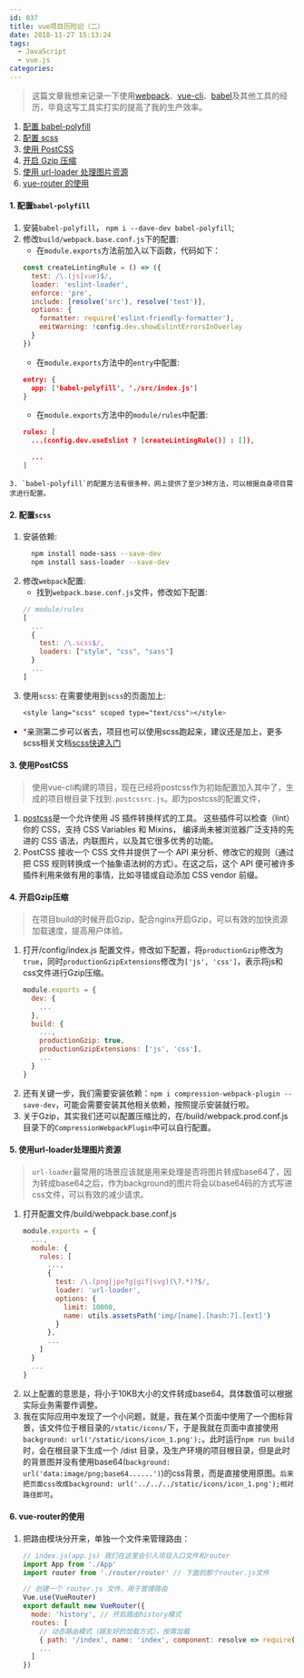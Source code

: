 ```yaml
---
id: 037
title: vue项目历险记（二）
date: 2018-11-27 15:13:24
tags:
  - JavaScript
  - vue.js
categories:
---
```


> 这篇文章我想来记录一下使用[webpack](https://webpack.docschina.org/)、[vue-cli](https://cli.vuejs.org/zh/)、[babel](https://babel.docschina.org/)及其他工具的经历，毕竟这写工具实打实的提高了我的生产效率。

1. <a href="#babelpolyfill">配置 babel-polyfill</a>
2. <a href="#scss">配置 scss</a>
3. <a href="#postcss">使用 PostCSS</a>
4. <a href="#Gzip">开启 Gzip 压缩</a>
5. <a href="#urlloader">使用 url-loader 处理图片资源</a>
6. <a href="#vueRouter">vue-router 的使用</a>

#### <a name="babelpolyfill">1. 配置`babel-polyfill`</a>
  1. 安装`babel-polyfill`， `npm i --dave-dev babel-polyfill`;
  2. 修改`build/webpack.base.conf.js`下的配置:
      - 在`module.exports`方法前加入以下函数，代码如下：
      ```js
      const createLintingRule = () => ({
        test: /\.(js|vue)$/,
        loader: 'eslint-loader',
        enforce: 'pre',
        include: [resolve('src'), resolve('test')],
        options: {
          formatter: require('eslint-friendly-formatter'),
          emitWarning: !config.dev.showEslintErrorsInOverlay
        }
      })
      ```
      - 在`module.exports`方法中的`entry`中配置:
      ```json
      entry: {
        app: ['babel-polyfill', './src/index.js']
      }
      ```
      - 在`module.exports`方法中的`module/rules`中配置:
      ```json
      rules: [
        ...(config.dev.useEslint ? [createLintingRule()] : []),

        ...
      ]
      ```
    3. `babel-polyfill`的配置方法有很多种，网上提供了至少3种方法，可以根据自身项目需求进行配置。

#### <a name="scss">2. 配置`scss`</a>
  1. 安装依赖:
      ```sh
        npm install node-sass --save-dev
        npm install sass-loader --save-dev
      ```
  2. 修改`webpack`配置:
      - 找到`webpack.base.conf.js`文件，修改如下配置:
      ```js
      // module/rules
      [
        ...
        {
          test: /\.scss$/,
          loaders: ["style", "css", "sass"]
        }
        ...
      ]
      ```
  3. 使用`scss`:
  在需要使用到`scss`的页面加上:
      ```css
      <style lang="scss" scoped type="text/css"></style>
      ```
  - <span style="color: red">*</span>亲测第二步可以省去，项目也可以使用scss跑起来，建议还是加上，更多scss相关文档[scss快速入门](https://www.sasscss.com/getting-started/)

#### <a name="postcss">3. 使用PostCSS</a>
  > 使用vue-cli构建的项目，现在已经将postcss作为初始配置加入其中了，生成的项目根目录下找到`.postcssrc.js`。即为postcss的配置文件，

  1. [postcss](https://github.com/postcss/postcss/blob/master/README-cn.md)是一个允许使用 JS 插件转换样式的工具。 这些插件可以检查（lint）你的 CSS，支持 CSS Variables 和 Mixins， 编译尚未被浏览器广泛支持的先进的 CSS 语法，内联图片，以及其它很多优秀的功能。
  2. PostCSS 接收一个 CSS 文件并提供了一个 API 来分析、修改它的规则（通过把 CSS 规则转换成一个抽象语法树的方式）。在这之后，这个 API 便可被许多插件利用来做有用的事情，比如寻错或自动添加 CSS vendor 前缀。

#### <a name="Gzip">4. 开启Gzip压缩</a>
  > 在项目build的时候开启Gzip，配合nginx开启Gzip，可以有效的加快资源加载速度，提高用户体验。

  1. 打开/config/index.js 配置文件，修改如下配置，将`productionGzip`修改为`true`，同时`productionGzipExtensions`修改为`['js', 'css']`，表示将js和css文件进行Gzip压缩。
      ```js
      module.exports = {
        dev: {
          ...
        },
        build: {
          ...,
          productionGzip: true,
          productionGzipExtensions: ['js', 'css'],
          ...
        }
      }
      ```
  2. 还有关键一步，我们需要安装依赖：`npm i compression-webpack-plugin --save-dev`，可能会需要安装其他相关依赖，按照提示安装就行啦。
  3. 关于Gzip，其实我们还可以配置压缩比的，在/build/webpack.prod.conf.js目录下的`CompressionWebpackPlugin`中可以自行配置。

#### <a name="urlloader">5. 使用url-loader处理图片资源</a>
  > `url-loader`最常用的场景应该就是用来处理是否将图片转成base64了，因为转成base64之后，作为background的图片将会以base64码的方式写进css文件，可以有效的减少请求。

  1. 打开配置文件/build/webpack.base.conf.js
      ```js
      module.exports = {
        ...,
        module: {
          rules: [
            ...,
            {
              test: /\.(png|jpe?g|gif|svg)(\?.*)?$/,
              loader: 'url-loader',
              options: {
                limit: 10000,
                name: utils.assetsPath('img/[name].[hash:7].[ext]')
              }
            },
            ...
          ]
        }
        ...
      }
      ```
  2. 以上配置的意思是，将小于10KB大小的文件转成base64。具体数值可以根据实际业务需要作调整。
  3. 我在实际应用中发现了一个小问题，就是，我在某个页面中使用了一个图标背景，该文件位于根目录的`/static/icons/`下，于是我就在页面中直接使用`background: url('/static/icons/icon_1.png');`。此时运行`npm run build`时，会在根目录下生成一个 /dist 目录，及生产环境的项目根目录，但是此时的背景图并没有使用base64(`background: url('data:image/png;base64......')`)的css背景，而是直接使用原图。`后来把页面css改成background: url('../../../static/icons/icon_1.png');相对路径即可`。

#### <a name="vueRouter">6. vue-router的使用</a>
  1. 把路由模块分开来，单独一个文件来管理路由：
      ```js
      // index.js(app.js) 我们在这里会引入项目入口文件和router
      import App from './App'
      import router from './router/router' // 下面的那个router.js文件

      // 创建一个 router.js 文件，用于管理路由
      Vue.use(VueRouter)
      export default new VueRouter({
        mode: 'history', // 开启路由history模式
        routes: [
          // 动态路由模式（跟友好的加载方式），按需加载
          { path: '/index', name: 'index', component: resolve => require(['../pages/index'], resolve) },
          ...
        ]
      })
      ```
